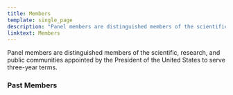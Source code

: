 ```yaml
---
title: Members
template: single_page
description: "Panel members are distinguished members of the scientific, research, and public communities appointed by the President of the United States to serve three-year terms."
linktext: Members
---
```


Panel members are distinguished members of the scientific, research, and public communities appointed by the President of the United States to serve three-year terms.

<ul class="staff-list">
<single-staff-list-entry
		source="dr._elizabeth_jaffee_headshot-squarecrop.jpg"
		alt="Dr. Elizabeth M. Jaffee"
		title="Chair"
		url="/members/jaffee">
</single-staff-list-entry>
<single-staff-list-entry
		source="bergerm_headshot-squarecrop_2_0.png"
		alt="Dr. Mitchel S. Berger"
		title="Member"
		url="/members/berger">
</single-staff-list-entry>
<single-staff-list-entry
		source="dr._brown-squarecrop.png"
		alt="Dr. Carol L. Brown"
		title="Member"
		url="/members/brown">
</single-staff-list-entry>
</ul>

<h3>Past Members</h3>
<div>
<responsive-image
	sourcedesktop="PCP-pastmembers-update-051923_V2.png"
	sourcemobile="PCP-pastmembers-update-smartphone-052423_V1.png"
	alt="List of Past Members.">
</responsive-image>
</div>
